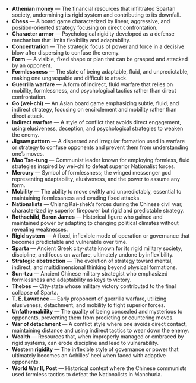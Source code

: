 - **Athenian money** — The financial resources that infiltrated Spartan society, undermining its rigid system and contributing to its downfall.  
- **Chess** — A board game characterized by linear, aggressive, and position-oriented strategy focusing on direct confrontation.  
- **Character armor** — Psychological rigidity developed as a defense mechanism that limits flexibility and adaptability.  
- **Concentration** — The strategic focus of power and force in a decisive blow after dispersing to confuse the enemy.  
- **Form** — A visible, fixed shape or plan that can be grasped and attacked by an opponent.  
- **Formlessness** — The state of being adaptable, fluid, and unpredictable, making one ungraspable and difficult to attack.  
- **Guerrilla warfare** — A form of indirect, fluid warfare that relies on mobility, formlessness, and psychological tactics rather than direct confrontation.  
- **Go (wei-chi)** — An Asian board game emphasizing subtle, fluid, and indirect strategy, focusing on encirclement and mobility rather than direct attack.  
- **Indirect warfare** — A style of conflict that avoids direct engagement, using elusiveness, deception, and psychological strategies to weaken the enemy.  
- **Jigsaw pattern** — A dispersed and irregular formation used in warfare or strategy to confuse opponents and prevent them from understanding one’s moves.  
- **Mao Tse-tung** — Communist leader known for employing formless, fluid strategies inspired by wei-chi to defeat superior Nationalist forces.  
- **Mercury** — Symbol of formlessness; the winged messenger god representing adaptability, elusiveness, and the power to assume any form.  
- **Mobility** — The ability to move swiftly and unpredictably, essential to maintaining formlessness and evading fixed attacks.  
- **Nationalists** — Chiang Kai-shek’s forces during the Chinese civil war, characterized by superior firepower but rigid and predictable strategy.  
- **Rothschild, Baron James** — Historical figure who gained and maintained power by adapting to changing political climates without revealing weaknesses.  
- **Rigid system** — A fixed, inflexible mode of operation or governance that becomes predictable and vulnerable over time.  
- **Sparta** — Ancient Greek city-state known for its rigid military society, discipline, and focus on warfare, ultimately undone by inflexibility.  
- **Strategic abstraction** — The evolution of strategy toward mental, indirect, and multidimensional thinking beyond physical formations.  
- **Sun-tzu** — Ancient Chinese military strategist who emphasized formlessness and adaptability as keys to victory.  
- **Thebes** — City-state whose military victory contributed to the final collapse of Sparta.  
- **T. E. Lawrence** — Early proponent of guerrilla warfare, utilizing elusiveness, detachment, and mobility to fight superior forces.  
- **Unfathomability** — The quality of being concealed and mysterious to opponents, preventing them from predicting or countering moves.  
- **War of detachment** — A conflict style where one avoids direct contact, maintaining distance and using indirect tactics to wear down the enemy.  
- **Wealth** — Resources that, when improperly managed or embraced by rigid systems, can erode discipline and lead to vulnerability.  
- **Western rigidity** — The inflexible style of governance or power that ultimately becomes an Achilles’ heel when faced with adaptive opponents.  
- **World War II, Post** — Historical context where the Chinese communists used formless tactics to defeat the Nationalists in Manchuria.
